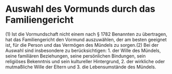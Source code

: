 # Auswahl des Vormunds durch das Familiengericht

(1) Ist die Vormundschaft nicht einem nach § 1782 Benannten zu übertragen, hat das Familiengericht den Vormund auszuwählen, der am besten geeignet ist, für die Person und das Vermögen des Mündels zu sorgen.(2) Bei der Auswahl sind insbesondere zu berücksichtigen:  1.
 der Wille des Mündels, seine familiären Beziehungen, seine persönlichen Bindungen, sein religiöses Bekenntnis und sein kultureller Hintergrund,
 2.
 der wirkliche oder mutmaßliche Wille der Eltern und
 3.
 die Lebensumstände des Mündels.
 


